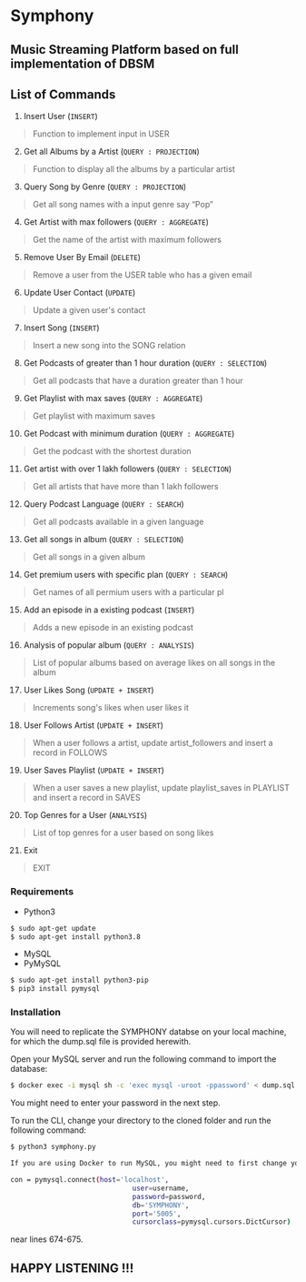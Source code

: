 # Symphony

## Music Streaming Platform based on full implementation of DBSM

## List of Commands
 
1. Insert User (`INSERT`)
> Function to implement input in USER

2. Get all Albums by a Artist (`QUERY : PROJECTION`)
> Function to display all the albums by a particular artist

3. Query Song by Genre (`QUERY : PROJECTION`)
> Get all song names with a input genre say “Pop”

4. Get Artist with max followers (`QUERY : AGGREGATE`)
> Get the name of the artist with maximum followers

5. Remove User By Email (`DELETE`)
> Remove a user from the USER table who has a given email 

6. Update User Contact (`UPDATE`)
> Update a given user's contact

7. Insert Song (`INSERT`)
> Insert a new song into the SONG relation

8. Get Podcasts of greater than 1 hour duration (`QUERY : SELECTION`)
> Get all podcasts that have a duration greater than 1 hour

9. Get Playlist with max saves (`QUERY : AGGREGATE`)
> Get playlist with maximum saves

10. Get Podcast with minimum duration (`QUERY : AGGREGATE`)
> Get the podcast with the shortest duration

11. Get artist with over 1 lakh followers (`QUERY : SELECTION`)
> Get all artists that have more than 1 lakh followers

12. Query Podcast Language (`QUERY : SEARCH`)
>  Get all podcasts available in a given language

13. Get all songs in album (`QUERY : SELECTION`)
> Get all songs in a given album

14. Get premium users with specific plan (`QUERY : SEARCH`)
> Get names of all permium users with a particular pl

15. Add an episode in a existing podcast (`INSERT`)
> Adds a new episode in an existing podcast

16. Analysis of popular album (`QUERY : ANALYSIS`)
> List of popular albums based on average likes on all songs in the album

17. User Likes Song (`UPDATE + INSERT`)
> Increments song's likes when user likes it

18. User Follows Artist (`UPDATE + INSERT`)
> When a user follows a artist, update artist_followers and insert a record in FOLLOWS

19. User Saves Playlist (`UPDATE + INSERT`)
>  When a user saves a new playlist, update playlist_saves in PLAYLIST and insert a record in SAVES

20. Top Genres for a User (`ANALYSIS`)
> List of top genres for a user based on song likes
 
21. Exit
> EXIT

### Requirements

* Python3
```sh
$ sudo apt-get update
$ sudo apt-get install python3.8
```
* MySQL
* PyMySQL
```sh
$ sudo apt-get install python3-pip
$ pip3 install pymysql
```

### Installation

You will need to replicate the SYMPHONY databse on your local machine, for which the dump.sql file is provided herewith.

Open your MySQL server and run the following command to import the database:

```sh
$ docker exec -i mysql sh -c 'exec mysql -uroot -ppassword' < dump.sql
```

You might need to enter your password in the next step.

To run the CLI, change your directory to the cloned folder and run the following command:

```sh
$ python3 symphony.py
```

``` diff
If you are using Docker to run MySQL, you might need to first change your port to 5005 (or the port you use) by replacing the following lines for connecting the database in the symphony.py file: 
```

```sh
con = pymysql.connect(host='localhost',
                              user=username,
                              password=password,
                              db='SYMPHONY',
                              port='5005',
                              cursorclass=pymysql.cursors.DictCursor)
```
near lines 674-675.

## HAPPY LISTENING !!!
